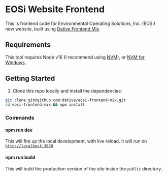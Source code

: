 # EOSi Website Frontend

This is frontend code for Environmental Operating Solutions, Inc. (EOSi) new website, built using [Dative Frontend Mix](https://github.com/dative/dative-frontend-mix).

## Requirements

This tool requires Node v16 (I recommend using [NVM](https://github.com/nvm-sh/nvm)), or [NVM for Windows](https://github.com/coreybutler/nvm-windows).

## Getting Started

1. Clone this repo locally and install the dependencies:

```bash
git clone git@github.com:dative/eosi-frontend-mix.git
cd eosi-frontend-mix && npm install
```

### Commands

#### npm run dev

This will fire up the local development, with live reload. It will run on [`http://localhost:3030`](http://localhost:3030)

#### npm run build

This will build the production version of the site inside the `public` directory.
